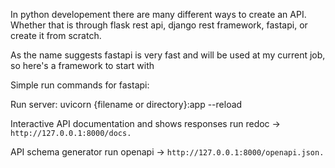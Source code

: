 In python developement there are many different ways to create an API. Whether that is through flask rest api, django rest framework, fastapi, or create it from scratch. 

As the name suggests fastapi is very fast and will be used at my current job, so here's a framework to start with


Simple run commands for fastapi:

Run server: uvicorn {filename or directory}:app --reload



Interactive API documentation and shows responses
run redoc   -> `http://127.0.0.1:8000/docs.`

API schema generator
run openapi -> `http://127.0.0.1:8000/openapi.json.`
